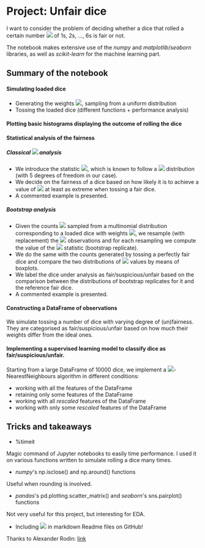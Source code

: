 # Project: Unfair dice

I want to consider the problem of deciding whether a dice that rolled a certain number <img src="https://render.githubusercontent.com/render/math?math=(C_1, C_2, \dots, C_6)"> of 1s, 2s, ..., 6s is fair or not.

The notebook makes extensive use of the *numpy* and *matplotlib*/*seaborn* libraries, as well as *scikit-learn* for the machine learning part.

## Summary of the notebook

#### Simulating loaded dice
* Generating the weights <img src="https://render.githubusercontent.com/render/math?math=w_1, w_2, \dots, w_6">, sampling from a uniform distribution 
* Tossing the loaded dice (different functions + performance analysis)

#### Plotting basic histograms displaying the outcome of rolling the dice

#### Statistical analysis of the fairness
##### Classical <img src="https://render.githubusercontent.com/render/math?math=\chi^2"> analysis
* We introduce the statistic <img src="https://render.githubusercontent.com/render/math?math=\displaystyle \chi^2 = \sum_{i=1}^6 \frac{(C_i - E[C_i])^2}{E[C_i]}">, which is known to follow a <img src="https://render.githubusercontent.com/render/math?math=\chi^2"> distribution (with 5 degrees of freedom in our case).
* We decide on the fairness of a dice based on how likely it is to achieve a value of <img src="https://render.githubusercontent.com/render/math?math=\chi^2"> at least as extreme when tossing a fair dice.
* A commented example is presented.

##### Bootstrap analysis
* Given the counts <img src="https://render.githubusercontent.com/render/math?math=(C_1, C_2, \dots, C_6)"> sampled from a multinomial distribution corresponding to a loaded dice with weights <img src="https://render.githubusercontent.com/render/math?math=w_1, w_2, \dots, w_6">, we resample (with replacement) the <img src="https://render.githubusercontent.com/render/math?math=C_1 + \cdots + C_6"> observations and for each resampling we compute the value of the <img src="https://render.githubusercontent.com/render/math?math=\chi^2"> statistic (bootstrap replicate).
* We do the same with the counts generated by tossing a perfectly fair dice and compare the two distributions of <img src="https://render.githubusercontent.com/render/math?math=\chi^2"> values by means of boxplots.
* We label the dice under analysis as fair/suspicious/unfair based on the comparison between the distributions of bootstrap replicates for it and the reference fair dice. 
* A commented example is presented.

#### Constructing a DataFrame of observations
We simulate tossing a number of dice with varying degree of (un)fairness. They are categorised as fair/suspicious/unfair based on how much their weights differ from the ideal ones.

#### Implementing a supervised learning model to classify dice as fair/suspicious/unfair.
Starting from a large DataFrame of 10000 dice, we implement a <img src="https://render.githubusercontent.com/render/math?math=k">-NearestNeighbours algorithm in different conditions:
* working with all the features of the DataFrame 
* retaining only some features of the DataFrame
* working with all *rescaled* features of the DataFrame
* working with only some *rescaled* features of the DataFrame


## Tricks and takeaways

* %timeit 

Magic command of Jupyter notebooks to easily time performance.
I used it on various functions written to simulate rolling a dice many times.

* *numpy*'s np.isclose() and np.around() functions

Useful when rounding is involved.

* *pandas*'s pd.plotting.scatter_matrix() and *seaborn*'s sns.pairplot() functions

Not very useful for this project, but interesting for EDA.

* Including <img src="https://render.githubusercontent.com/render/math?math=\LaTeX"> in markdown Readme files on GitHub!

Thanks to Alexander Rodin: [link](https://gist.github.com/a-rodin/fef3f543412d6e1ec5b6cf55bf197d7b)
